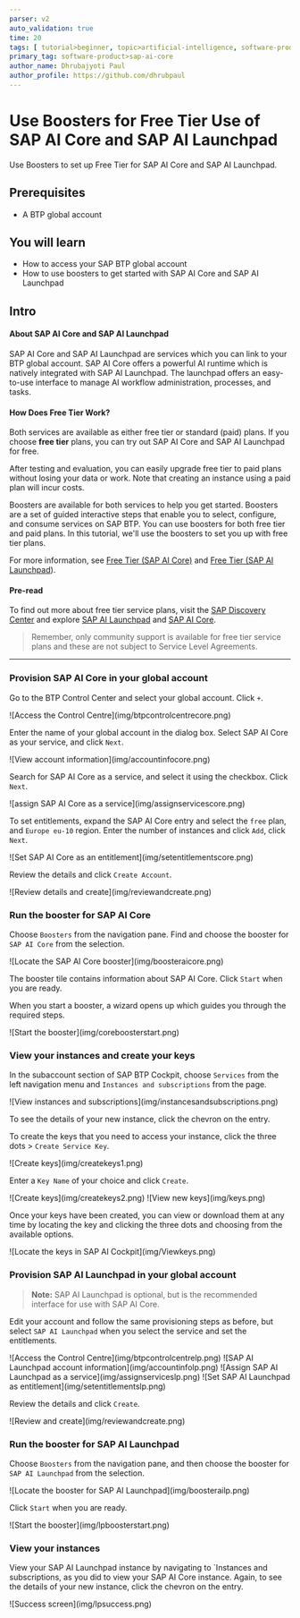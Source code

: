 ```yaml
---
parser: v2
auto_validation: true
time: 20
tags: [ tutorial>beginner, topic>artificial-intelligence, software-product>sap-ai-core ]
primary_tag: software-product>sap-ai-core
author_name: Dhrubajyoti Paul
author_profile: https://github.com/dhrubpaul
---
```


# Use Boosters for Free Tier Use of SAP AI Core and SAP AI Launchpad
<!-- description --> Use Boosters to set up Free Tier for SAP AI Core and SAP AI Launchpad.
## Prerequisites
- A BTP global account

## You will learn
- How to access your SAP BTP global account
- How to use boosters to get started with SAP AI Core and SAP AI Launchpad

## Intro
#### About SAP AI Core and SAP AI Launchpad
SAP AI Core and SAP AI Launchpad are services which you can link to your BTP global account. SAP AI Core offers a powerful AI runtime which is natively integrated with SAP AI Launchpad. The launchpad offers an easy-to-use interface to manage AI workflow administration, processes, and tasks.

#### How Does Free Tier Work?
Both services are available as either free tier or standard (paid) plans. If you choose **free tier** plans, you can try out SAP AI Core and SAP AI Launchpad for free.

After testing and evaluation, you can easily upgrade free tier to paid plans without losing your data or work. Note that creating an instance using a paid plan will incur costs.

Boosters are available for both services to help you get started. Boosters are a set of guided interactive steps that enable you to select, configure, and consume services on SAP BTP. You can use boosters for both free tier and paid plans. In this tutorial, we'll use the boosters to set you up with free tier plans.

For more information, see [Free Tier (SAP AI Core)](https://help.sap.com/docs/AI_CORE/2d6c5984063c40a59eda62f4a9135bee/4533adc472074698b355c70f04b2cf49.html?version=CLOUD) and [Free Tier (SAP AI Launchpad](https://help.sap.com/docs/AI_LAUNCHPAD/92d77f26188e4582897b9106b9cb72e0/87e4fb191e3746c0850f76642da96871.html?version=CLOUD)).

#### Pre-read
To find out more about free tier service plans, visit the [SAP Discovery Center](https://discovery-center.cloud.sap/#/serviceCatalog?provider=all&regions=all&category=freetierservices) and explore [SAP AI Launchpad](https://discovery-center.cloud.sap/serviceCatalog/sap-ai-launchpad?region=all) and [SAP AI Core](https://discovery-center.cloud.sap/serviceCatalog/sap-ai-core?region=all).

> Remember, only community support is available for free tier service plans and these are not subject to Service Level Agreements.

---

### Provision SAP AI Core in your global account
Go to the BTP Control Center and select your global account. Click `+`. 

<!-- border -->![Access the Control Centre](img/btpcontrolcentrecore.png)

Enter the name of your global account in the dialog box. Select SAP AI Core as your service, and click `Next`.

<!-- border -->![View account information](img/accountinfocore.png)

Search for SAP AI Core as a service, and select it using the checkbox. Click `Next`.

<!-- border -->![assign SAP AI Core as a service](img/assignservicescore.png)

To set entitlements, expand the SAP AI Core entry and select the `free` plan, and `Europe eu-10` region. Enter the number of instances and click `Add`, click `Next`.

<!-- border -->![Set SAP AI Core as an entitlement](img/setentitlementscore.png)

Review the details and click `Create Account`.

<!-- border -->![Review details and create](img/reviewandcreate.png)

### Run the booster for SAP AI Core

Choose `Boosters` from the navigation pane. Find and choose the booster for `SAP AI Core` from the selection. 

<!-- border -->![Locate the SAP AI Core booster](img/boosteraicore.png)

The booster tile contains information about SAP AI Core.  Click `Start` when you are ready. 

When you start a booster, a wizard opens up which guides you through the required steps.

<!-- border -->![Start the booster](img/coreboosterstart.png)
### View your instances and create your keys

In the subaccount section of SAP BTP Cockpit, choose `Services` from the left navigation menu and `Instances and subscriptions` from the page. 

<!-- border -->![View instances and subscriptions](img/instancesandsubscriptions.png)

To see the details of your new instance, click the chevron on the entry.

To create the keys that you need to access your instance, click the three dots > `Create Service Key`.

<!-- border -->![Create keys](img/createkeys1.png)

Enter a `Key Name` of your choice and click `Create`.

<!-- border -->![Create keys](img/createkeys2.png)
<!-- border -->![View new keys](img/keys.png)

Once your keys have been created, you can view or download them at any time by locating the key and clicking the three dots and choosing from the available options.

<!-- border -->![Locate the keys in SAP AI Cockpit](img/Viewkeys.png)

### Provision SAP AI Launchpad in your global account

> **Note:** SAP AI Launchpad is optional, but is the recommended interface for use with SAP AI Core.

Edit your account and follow the same provisioning steps as before, but select `SAP AI Launchpad` when you select the service and set the entitlements.

<!-- border -->![Access the Control Centre](img/btpcontrolcentrelp.png)
<!-- border -->![SAP AI Launchpad account information](img/accountinfolp.png)
<!-- border -->![Assign SAP AI Launchpad as a service](img/assignserviceslp.png)
<!-- border -->![Set SAP AI Launchpad as entitlement](img/setentitlementslp.png)

Review the details and click `Create`.

<!-- border -->![Review and create](img/reviewandcreate.png)
### Run the booster for SAP AI Launchpad

Choose `Boosters` from the navigation pane, and then choose the booster for `SAP AI Launchpad` from the selection. 

<!-- border -->![Locate the booster for SAP AI Launchpad](img/boosterailp.png)

Click `Start` when you are ready.

<!-- border -->![Start the booster](img/lpboosterstart.png)
### View your instances

View your SAP AI Launchpad instance by navigating to `Instances and subscriptions, as you did to view your SAP AI Core instance. Again, to see the details of your new instance, click the chevron on the entry.

<!-- border -->![Success screen](img/lpsuccess.png)